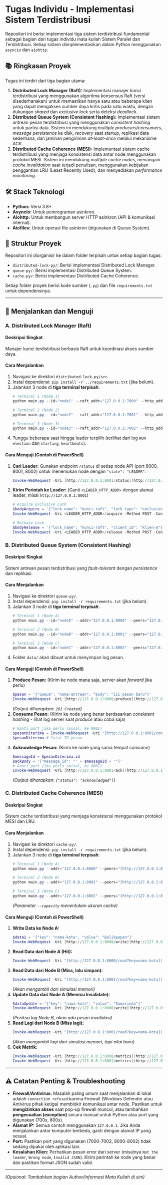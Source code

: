 # Tugas Individu - Implementasi Sistem Terdistribusi

Repositori ini berisi implementasi tiga sistem terdistribusi fundamental sebagai bagian dari tugas individu mata kuliah Sistem Paralel dan Terdistribusi. Setiap sistem diimplementasikan dalam Python menggunakan `asyncio` dan `aiohttp`.

## 📚 Ringkasan Proyek

Tugas ini terdiri dari tiga bagian utama:

1.  **Distributed Lock Manager (Raft):** Implementasi manajer kunci terdistribusi yang menggunakan algoritma konsensus Raft (versi disederhanakan) untuk memastikan hanya satu atau beberapa klien yang dapat mengakses sumber daya kritis pada satu waktu, dengan dukungan *shared* dan *exclusive lock* serta deteksi *deadlock*.
2.  **Distributed Queue System (Consistent Hashing):** Implementasi sistem antrean pesan terdistribusi yang menggunakan *consistent hashing* untuk partisi data. Sistem ini mendukung *multiple producers/consumers*, *message persistence* ke disk, *recovery* saat startup, replikasi data sederhana, dan jaminan pengiriman *at-least-once* melalui mekanisme ACK.
3.  **Distributed Cache Coherence (MESI):** Implementasi sistem cache terdistribusi yang menjaga konsistensi data antar node menggunakan protokol MESI. Sistem ini mendukung *multiple cache nodes*, menangani *cache invalidation* saat terjadi penulisan, menggunakan kebijakan penggantian LRU (Least Recently Used), dan menyediakan *performance monitoring*.

## 🛠️ Stack Teknologi

* **Python:** Versi 3.8+
* **Asyncio:** Untuk pemrograman asinkron.
* **Aiohttp:** Untuk membangun server HTTP asinkron (API & komunikasi internal).
* **Aiofiles:** Untuk operasi file asinkron (digunakan di Queue System).

## 📁 Struktur Proyek

Repositori ini diorganisir ke dalam folder terpisah untuk setiap bagian tugas:

* `distributed-lock-py/`: Berisi implementasi Distributed Lock Manager.
* `queue-py/`: Berisi implementasi Distributed Queue System.
* `cache-py/`: Berisi implementasi Distributed Cache Coherence.

Setiap folder proyek berisi kode sumber (`.py`) dan file `requirements.txt` untuk dependensinya.

---

## 🚀 Menjalankan dan Menguji

### **A. Distributed Lock Manager (Raft)**

#### Deskripsi Singkat
Manajer kunci terdistribusi berbasis Raft untuk koordinasi akses sumber daya.

#### Cara Menjalankan
1.  Navigasi ke direktori `distributed-lock-py/src`.
2.  Instal dependensi: `pip install -r ../requirements.txt` (jika belum).
3.  Jalankan 3 node di **tiga terminal terpisah**:
    ```powershell
    # Terminal 1 (Node 1)
    python main.py --id="node1" --raft_addr="127.0.0.1:7000" --http_addr="127.0.0.1:8000" --peers="127.0.0.1:7000,127.0.0.1:7001,127.0.0.1:7002"

    # Terminal 2 (Node 2)
    python main.py --id="node2" --raft_addr="127.0.0.1:7001" --http_addr="127.0.0.1:8001" --peers="127.0.0.1:7000,127.0.0.1:7001,127.0.0.1:7002"

    # Terminal 3 (Node 3)
    python main.py --id="node3" --raft_addr="127.0.0.1:7002" --http_addr="127.0.0.1:8002" --peers="127.0.0.1:7000,127.0.0.1:7001,127.0.0.1:7002"
    ```
4.  Tunggu beberapa saat hingga leader terpilih (terlihat dari log `WON election` dan `starting heartbeats`).

#### Cara Menguji (Contoh di PowerShell)
1.  **Cari Leader:** Gunakan endpoint `/status` di setiap node API (port 8000, 8001, 8002) untuk menemukan node dengan `"state": "LEADER"`.
    ```powershell
    Invoke-WebRequest -Uri [http://127.0.0.1:8001/status](http://127.0.0.1:8001/status) | ConvertFrom-Json
    ```
2.  **Kirim Perintah ke Leader:** (Ganti `<LEADER_HTTP_ADDR>` dengan alamat leader, misal `http://127.0.0.1:8001`)
    ```powershell
    # Acquire Exclusive Lock
    $bodyAcquire = '{"lock_name": "kunci-raft", "lock_type": "exclusive", "client_id": "klien-A"}'
    Invoke-WebRequest -Uri <LEADER_HTTP_ADDR>/acquire -Method POST -ContentType "application/json" -Body $bodyAcquire

    # Release Lock
    $bodyRelease = '{"lock_name": "kunci-raft", "client_id": "klien-A"}'
    Invoke-WebRequest -Uri <LEADER_HTTP_ADDR>/release -Method POST -ContentType "application/json" -Body $bodyRelease
    ```

### **B. Distributed Queue System (Consistent Hashing)**

#### Deskripsi Singkat
Sistem antrean pesan terdistribusi yang *fault-tolerant* dengan *persistence* dan replikasi.

#### Cara Menjalankan
1.  Navigasi ke direktori `queue-py/`.
2.  Instal dependensi: `pip install -r requirements.txt` (jika belum).
3.  Jalankan 3 node di **tiga terminal terpisah**:
    ```powershell
    # Terminal 1 (Node A)
    python main.py --id="nodeA" --addr="127.0.0.1:8000" --peers="127.0.0.1:8000,127.0.0.1:8001,127.0.0.1:8002" --dataDir="data/nodeA"

    # Terminal 2 (Node B)
    python main.py --id="nodeB" --addr="127.0.0.1:8001" --peers="127.0.0.1:8000,127.0.0.1:8001,127.0.0.1:8002" --dataDir="data/nodeB"

    # Terminal 3 (Node C)
    python main.py --id="nodeC" --addr="127.0.0.1:8002" --peers="127.0.0.1:8000,127.0.0.1:8001,127.0.0.1:8002" --dataDir="data/nodeC"
    ```
4.  Folder `data/` akan dibuat untuk menyimpan log pesan.

#### Cara Menguji (Contoh di PowerShell)
1.  **Produce Pesan:** (Kirim ke node mana saja, server akan *forward* jika perlu)
    ```powershell
    $pesan = '{"queue": "nama-antrean", "body": "isi pesan baru"}'
    Invoke-WebRequest -Uri [http://127.0.0.1:8000/produce](http://127.0.0.1:8000/produce) -Method POST -ContentType "application/json" -Body $pesan
    ```
    *(Output diharapkan: `201 Created`)*
2.  **Consume Pesan:** (Kirim ke node yang benar berdasarkan *consistent hashing* - lihat log server saat *produce* atau coba saja)
    ```powershell
    # Ganti port jika perlu (misal, ke 8001)
    $pesanDiterima = Invoke-WebRequest -Uri "[http://127.0.0.1:8001/consume?queue=nama-antrean](http://127.0.0.1:8001/consume?queue=nama-antrean)" | ConvertFrom-Json
    $pesanDiterima # Catat ID pesan
    ```
3.  **Acknowledge Pesan:** (Kirim ke node yang sama tempat *consume*)
    ```powershell
    $messageId = $pesanDiterima.id
    $ackBody = '{"message_id": "' + $messageId + '"}'
    # Ganti port jika perlu (misal, ke 8001)
    Invoke-WebRequest -Uri [http://127.0.0.1:8001/ack](http://127.0.0.1:8001/ack) -Method POST -ContentType "application/json" -Body $ackBody
    ```
    *(Output diharapkan: `{"status": "acknowledged"}`)*

### **C. Distributed Cache Coherence (MESI)**

#### Deskripsi Singkat
Sistem cache terdistribusi yang menjaga konsistensi menggunakan protokol MESI dan LRU.

#### Cara Menjalankan
1.  Navigasi ke direktori `cache-py/`.
2.  Instal dependensi: `pip install -r requirements.txt` (jika belum).
3.  Jalankan 3 node di **tiga terminal terpisah**:
    ```powershell
    # Terminal 1 (Node A)
    python main.py --addr="127.0.0.1:8000" --peers="[http://127.0.0.1:8001](http://127.0.0.1:8001),[http://127.0.0.1:8002](http://127.0.0.1:8002)" --capacity=10 --id="nodeA"

    # Terminal 2 (Node B)
    python main.py --addr="127.0.0.1:8001" --peers="[http://127.0.0.1:8000](http://127.0.0.1:8000),[http://127.0.0.1:8002](http://127.0.0.1:8002)" --capacity=10 --id="nodeB"

    # Terminal 3 (Node C)
    python main.py --addr="127.0.0.1:8002" --peers="[http://127.0.0.1:8000](http://127.0.0.1:8000),[http://127.0.0.1:8001](http://127.0.0.1:8001)" --capacity=10 --id="nodeC"
    ```
    *(Parameter `--capacity` menentukan ukuran cache)*

#### Cara Menguji (Contoh di PowerShell)
1.  **Write Data ke Node A:**
    ```powershell
    $data1 = '{"key": "nama-kota", "value": "Balikpapan"}'
    Invoke-WebRequest -Uri [http://127.0.0.1:8000/write](http://127.0.0.1:8000/write) -Method POST -ContentType "application/json" -Body $data1
    ```
2.  **Read Data dari Node A (Hit):**
    ```powershell
    Invoke-WebRequest -Uri "[http://127.0.0.1:8000/read?key=nama-kota](http://127.0.0.1:8000/read?key=nama-kota)" | ConvertFrom-Json
    ```
3.  **Read Data dari Node B (Miss, lalu simpan):**
    ```powershell
    Invoke-WebRequest -Uri "[http://127.0.0.1:8001/read?key=nama-kota](http://127.0.0.1:8001/read?key=nama-kota)" | ConvertFrom-Json
    ```
    *(Akan mengambil dari simulasi memori)*
4.  **Update Data dari Node A (Memicu Invalidate):**
    ```powershell
    $dataUpdate = '{"key": "nama-kota", "value": "Samarinda"}'
    Invoke-WebRequest -Uri [http://127.0.0.1:8000/write](http://127.0.0.1:8000/write) -Method POST -ContentType "application/json" -Body $dataUpdate
    ```
    *(Periksa log Node B, akan ada pesan invalidasi)*
5.  **Read Lagi dari Node B (Miss lagi):**
    ```powershell
    Invoke-WebRequest -Uri "[http://127.0.0.1:8001/read?key=nama-kota](http://127.0.0.1:8001/read?key=nama-kota)" | ConvertFrom-Json
    ```
    *(Akan mengambil lagi dari simulasi memori, tapi nilai baru)*
6.  **Cek Metrik:**
    ```powershell
    Invoke-WebRequest -Uri [http://127.0.0.1:8000/metrics](http://127.0.0.1:8000/metrics) | ConvertFrom-Json
    Invoke-WebRequest -Uri [http://127.0.0.1:8001/metrics](http://127.0.0.1:8001/metrics) | ConvertFrom-Json
    ```

---

## ⚠️ Catatan Penting & Troubleshooting

* **Firewall/Antivirus:** Masalah paling umum saat menjalankan di lokal adalah `connection refused` karena Firewall (Windows Defender atau Antivirus pihak ketiga) memblokir komunikasi antar node. Pastikan untuk **mengizinkan akses** saat pop-up firewall muncul, atau tambahkan **pengecualian (exception)** secara manual untuk Python atau port yang digunakan (700x, 800x).
* **Alamat IP:** Semua contoh menggunakan `127.0.0.1`. Jika Anda menjalankan antar komputer berbeda, ganti dengan alamat IP yang sesuai.
* **Port:** Pastikan port yang digunakan (7000-7002, 8000-8002) tidak sedang dipakai oleh aplikasi lain.
* **Kesalahan Klien:** Perhatikan pesan error dari server (misalnya `Not the leader`, `Wrong node`, `Invalid JSON`). Kirim perintah ke node yang benar dan pastikan format JSON sudah valid.

---

*(Opsional: Tambahkan bagian Author/Informasi Mata Kuliah di sini)*